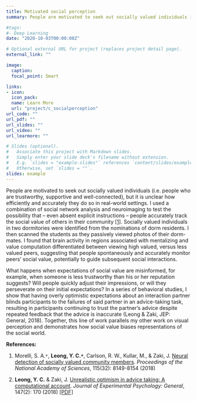 ```yaml
---
title: Motivated social perception
summary: People are motivated to seek out socially valued individuals in their community (i.e. people who are trustworthy, supportive and well-connected). How do people identify these individuals? What happens when expectations of social value are misinformed, for example, when someone is less trustworthy than their reputation suggests? In this line of work, I use fMRI, social network analyses and computational modeling to examine how social value guides social interactions. 

#tags:
#- Deep Learning
date: "2020-10-03T00:00:00Z"

# Optional external URL for project (replaces project detail page).
external_link: ""

image:
  caption: 
  focal_point: Smart

links:
- icon:
  icon_pack: 
  name: Learn More
  url: "project/c_socialperception"
url_code: ""
url_pdf: ""
url_slides: ""
url_video: ""
url_learmore: ""

# Slides (optional).
#   Associate this project with Markdown slides.
#   Simply enter your slide deck's filename without extension.
#   E.g. `slides = "example-slides"` references `content/slides/example-slides.md`.
#   Otherwise, set `slides = ""`.
slides: example
---
```


People are motivated to seek out socially valued individuals (i.e. people who are trustworthy, supportive and well-connected), but it is unclear how efficiently and accurately they do so in real-world settings. I used a combination of social network analysis and neuroimaging to test the possibility that – even absent explicit instructions – people accurately track the social value of others in their community <a href="https://www.pnas.org/content/115/32/8149" target="_blank">[1]</a>. Socially valued individuals in two dormitories were identified from the nominations of dorm residents. I then scanned the students as they passively viewed photos of their dorm-mates. I found that brain activity in regions associated with mentalizing and value computation differentiated between viewing high valued, versus less valued peers, suggesting that people spontaneously and accurately monitor peers’ social value, potentially to guide subsequent social interactions.  

What happens when expectations of social value are misinformed, for example, when someone is less trustworthy than his or her reputation suggests? Will people quickly adjust their impressions, or will they perseverate on their initial expectations? In a series of behavioral studies, I show that having overly optimistic expectations about an interaction partner blinds participants to the failures of said partner in an advice-taking task, resulting in participants continuing to trust the partner’s advice despite repeated feedback that the advice is inaccurate (Leong & Zaki, JEP: General, 2018). Together, this line of work parallels my other work on visual perception and demonstrates how social value biases representations of the social world. 

**References:**   
1. Morelli, S. A.`*`, **Leong, Y. C.`*`**, Carlson, R. W., Kullar, M., & Zaki, J. <a href="https://www.pnas.org/content/115/32/8149" target="_blank">Neural detection of socially valued community members</a>. *Proceedings of the National Academy of Sciences*, 115(32): 8149-8154 (2018)  

2. **Leong, Y. C.** & Zaki, J. <a href="https://psycnet.apa.org/record/2017-52070-001" target="_blank">Unrealistic optimism in advice taking: A computational account</a>. *Journal of Experimental Psychology: General*, 147(2): 170 (2018) <a href="http://ssnl.stanford.edu/sites/default/files/pdf/leong_2018_advice.pdf" target="_blank">[PDF]</a>  
